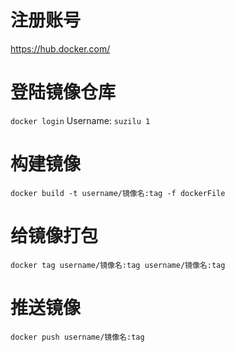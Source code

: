 # 注册账号
https://hub.docker.com/
# 登陆镜像仓库
`docker login`
Username: `suzilu 1`
# 构建镜像
`docker build -t username/镜像名:tag -f dockerFile`
# 给镜像打包
`docker tag username/镜像名:tag username/镜像名:tag`
# 推送镜像
`docker push username/镜像名:tag`

